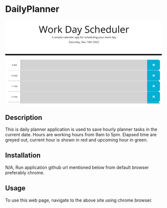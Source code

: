 # DailyPlanner

<picture>
<img src= "./assets/myworkscheduler.PNG">
</picture>

## Description
This is daily planner application is used to save hourly planner tasks in the current date.
Hours are working hours from 9am to 5pm. Elapsed time are greyed out, current hour is shown in red and upcoming hour in green.

## Installation

N/A, Run application github url mentioned below from default browser preferably chrome.

## Usage

To use this web page, navigate to the above site using chrome browser.
